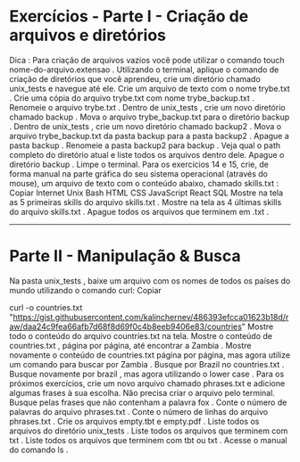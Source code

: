 # Exercícios - Parte I - Criação de arquivos e diretórios

Dica : Para criação de arquivos vazios você pode utilizar o comando touch nome-do-arquivo.extensao .
Utilizando o terminal, aplique o comando de criação de diretórios que você aprendeu, crie um diretório chamado unix_tests e navegue até ele.
Crie um arquivo de texto com o nome trybe.txt .
Crie uma cópia do arquivo trybe.txt com nome trybe_backup.txt .
Renomeie o arquivo trybe.txt .
Dentro de unix_tests , crie um novo diretório chamado backup .
Mova o arquivo trybe_backup.txt para o diretório backup .
Dentro de unix_tests , crie um novo diretório chamado backup2 .
Mova o arquivo trybe_backup.txt da pasta backup para a pasta backup2 .
Apague a pasta backup .
Renomeie a pasta backup2 para backup .
Veja qual o path completo do diretório atual e liste todos os arquivos dentro dele.
Apague o diretório backup .
Limpe o terminal.
Para os exercícios 14 e 15, crie, de forma manual na parte gráfica do seu sistema operacional (através do mouse), um arquivo de texto com o conteúdo abaixo, chamado skills.txt :
Copiar
Internet
Unix
Bash
HTML
CSS
JavaScript
React
SQL
Mostre na tela as 5 primeiras skills do arquivo skills.txt .
Mostre na tela as 4 últimas skills do arquivo skills.txt .
Apague todos os arquivos que terminem em .txt .

----------------------------------------------------------------------------------------------------------

# Parte II - Manipulação & Busca

Na pasta unix_tests , baixe um arquivo com os nomes de todos os países do mundo utilizando o comando curl:
Copiar

curl -o countries.txt "https://gist.githubusercontent.com/kalinchernev/486393efcca01623b18d/raw/daa24c9fea66afb7d68f8d69f0c4b8eeb9406e83/countries"
Mostre todo o conteúdo do arquivo countries.txt na tela.
Mostre o conteúdo de countries.txt , página por página, até encontrar a Zambia .
Mostre novamente o conteúdo de countries.txt página por página, mas agora utilize um comando para buscar por Zambia .
Busque por Brazil no countries.txt .
Busque novamente por brazil , mas agora utilizando o lower case .
Para os próximos exercícios, crie um novo arquivo chamado phrases.txt e adicione algumas frases à sua escolha. Não precisa criar o arquivo pelo terminal.
Busque pelas frases que não contenham a palavra fox .
Conte o número de palavras do arquivo phrases.txt .
Conte o número de linhas do arquivo phrases.txt .
Crie os arquivos empty.tbt e empty.pdf .
Liste todos os arquivos do diretório unix_tests .
Liste todos os arquivos que terminem com txt .
Liste todos os arquivos que terminem com tbt ou txt .
Acesse o manual do comando ls .
